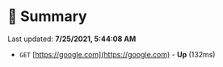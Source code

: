 # 📖 Summary
Last updated: **7/25/2021, 5:44:08 AM**

- `GET` [https://google.com](https://google.com) - **Up** (132ms)
